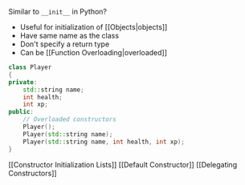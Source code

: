Similar to `__init__` in Python?

- Useful for initialization of [[Objects|objects]]
- Have same name as the class
- Don't specify a return type
- Can be [[Function Overloading|overloaded]]

```cpp
class Player 
{
private:
	std::string name;
	int health;
	int xp;
public:
	// Overloaded constructors
	Player();
	Player(std::string name);
	Player(std::string name, int health, int xp);
}
```

[[Constructor Initialization Lists]]
[[Default Constructor]]
[[Delegating Constructors]]